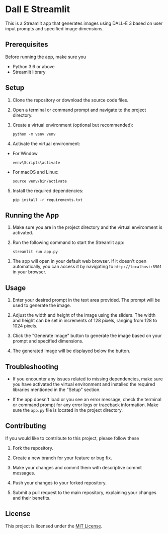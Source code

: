 # Dall E Streamlit

This is a Streamlit app that generates images using DALL-E 3 based on user input prompts and specified image dimensions.

## Prerequisites

Before running the app, make sure you
- Python 3.6 or above
- Streamlit library

## Setup

1. Clone the repository or download the source code files.

2. Open a terminal or command prompt and navigate to the project directory.

3. Create a virtual environment (optional but recommended):
   ```
   python -m venv venv
   ```

4. Activate the virtual environment:
- For Window  
  ```
  venv\Scripts\activate
  ```
- For macOS and Linux:
  ```
  source venv/bin/activate
  ```

5. Install the required dependencies:
   ```
   pip install -r requirements.txt
   ```

## Running the App

1. Make sure you are in the project directory and the virtual environment is activated.

2. Run the following command to start the Streamlit app:
   ```
   streamlit run app.py
    ```

3. The app will open in your default web browser. If it doesn't open automatically, you can access it by navigating to `http://localhost:8501` in your browser.

## Usage

1. Enter your desired prompt in the text area provided. The prompt will be used to generate the image.

2. Adjust the width and height of the image using the sliders. The width and height can be set in increments of 128 pixels, ranging from 128 to 1024 pixels.

3. Click the "Generate Image" button to generate the image based on your prompt and specified dimensions.

4. The generated image will be displayed below the button.

## Troubleshooting

- If you encounter any issues related to missing dependencies, make sure you have activated the virtual environment and installed the required libraries mentioned in the "Setup" section.

- If the app doesn't load or you see an error message, check the terminal or command prompt for any error logs or traceback information. Make sure the `app.py` file is located in the project directory.

## Contributing

If you would like to contribute to this project, please follow these
1. Fork the repository.

2. Create a new branch for your feature or bug fix.

3. Make your changes and commit them with descriptive commit messages.

4. Push your changes to your forked repository.

5. Submit a pull request to the main repository, explaining your changes and their benefits.

## License

This project is licensed under the [MIT License](LICENSE).